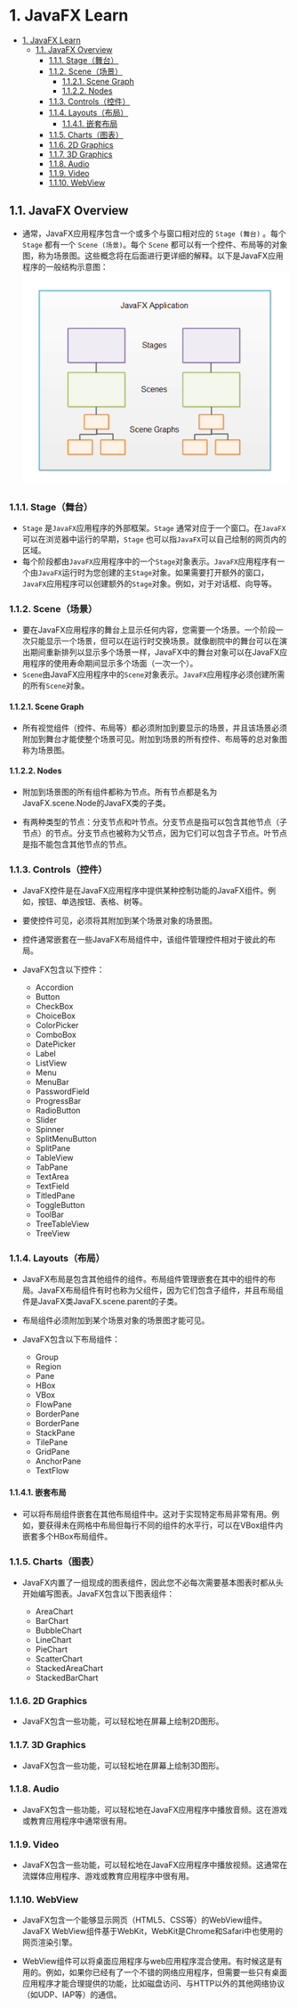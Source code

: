# 1. JavaFX Learn

- [1. JavaFX Learn](#1-javafx-learn)
  - [1.1. JavaFX Overview](#11-javafx-overview)
    - [1.1.1. Stage（舞台）](#111-stage舞台)
    - [1.1.2. Scene（场景）](#112-scene场景)
      - [1.1.2.1. Scene Graph](#1121-scene-graph)
      - [1.1.2.2. Nodes](#1122-nodes)
    - [1.1.3. Controls（控件）](#113-controls控件)
    - [1.1.4. Layouts（布局）](#114-layouts布局)
      - [1.1.4.1. 嵌套布局](#1141-嵌套布局)
    - [1.1.5. Charts（图表）](#115-charts图表)
    - [1.1.6. 2D Graphics](#116-2d-graphics)
    - [1.1.7. 3D Graphics](#117-3d-graphics)
    - [1.1.8. Audio](#118-audio)
    - [1.1.9. Video](#119-video)
    - [1.1.10. WebView](#1110-webview)

## 1.1. JavaFX Overview

- 通常，JavaFX应用程序包含一个或多个与窗口相对应的 `Stage (舞台)` 。每个 `Stage` 都有一个 `Scene (场景)`。每个 `Scene` 都可以有一个控件、布局等的对象图，称为场景图。这些概念将在后面进行更详细的解释。以下是JavaFX应用程序的一般结构示意图：
    ![javafx-overview-1.png](./imgs/javafx-overview-1.png)

### 1.1.1. Stage（舞台）

- `Stage` 是`JavaFX`应用程序的外部框架。`Stage` 通常对应于一个窗口。在`JavaFX`可以在浏览器中运行的早期，`Stage` 也可以指`JavaFX`可以自己绘制的网页内的区域。
- 每个阶段都由`JavaFX`应用程序中的一个`Stage`对象表示。`JavaFX`应用程序有一个由`JavaFX`运行时为您创建的主`Stage`对象。如果需要打开额外的窗口，`JavaFX`应用程序可以创建额外的`Stage`对象。例如，对于对话框、向导等。

### 1.1.2. Scene（场景）

- 要在JavaFX应用程序的舞台上显示任何内容，您需要一个场景。一个阶段一次只能显示一个场景，但可以在运行时交换场景。就像剧院中的舞台可以在演出期间重新排列以显示多个场景一样，JavaFX中的舞台对象可以在JavaFX应用程序的使用寿命期间显示多个场面（一次一个）。
- `Scene`由JavaFX应用程序中的`Scene`对象表示。`JavaFX`应用程序必须创建所需的所有`Scene`对象。

#### 1.1.2.1. Scene Graph

- 所有视觉组件（控件、布局等）都必须附加到要显示的场景，并且该场景必须附加到舞台才能使整个场景可见。附加到场景的所有控件、布局等的总对象图称为场景图。

#### 1.1.2.2. Nodes

- 附加到场景图的所有组件都称为节点。所有节点都是名为JavaFX.scene.Node的JavaFX类的子类。

- 有两种类型的节点：分支节点和叶节点。分支节点是指可以包含其他节点（子节点）的节点。分支节点也被称为父节点，因为它们可以包含子节点。叶节点是指不能包含其他节点的节点。

### 1.1.3. Controls（控件）

- JavaFX控件是在JavaFX应用程序中提供某种控制功能的JavaFX组件。例如，按钮、单选按钮、表格、树等。

- 要使控件可见，必须将其附加到某个场景对象的场景图。

- 控件通常嵌套在一些JavaFX布局组件中，该组件管理控件相对于彼此的布局。

- JavaFX包含以下控件：

  - Accordion
  - Button
  - CheckBox
  - ChoiceBox
  - ColorPicker
  - ComboBox
  - DatePicker
  - Label
  - ListView
  - Menu
  - MenuBar
  - PasswordField
  - ProgressBar
  - RadioButton
  - Slider
  - Spinner
  - SplitMenuButton
  - SplitPane
  - TableView
  - TabPane
  - TextArea
  - TextField
  - TitledPane
  - ToggleButton
  - ToolBar
  - TreeTableView
  - TreeView

### 1.1.4. Layouts（布局）

- JavaFX布局是包含其他组件的组件。布局组件管理嵌套在其中的组件的布局。JavaFX布局组件有时也称为父组件，因为它们包含子组件，并且布局组件是JavaFX类JavaFX.scene.parent的子类。

- 布局组件必须附加到某个场景对象的场景图才能可见。

- JavaFX包含以下布局组件：
  - Group
  - Region
  - Pane
  - HBox
  - VBox
  - FlowPane
  - BorderPane
  - BorderPane
  - StackPane
  - TilePane
  - GridPane
  - AnchorPane
  - TextFlow

#### 1.1.4.1. 嵌套布局

- 可以将布局组件嵌套在其他布局组件中。这对于实现特定布局非常有用。例如，要获得未在网格中布局但每行不同的组件的水平行，可以在VBox组件内嵌套多个HBox布局组件。

### 1.1.5. Charts（图表）

- JavaFX内置了一组现成的图表组件，因此您不必每次需要基本图表时都从头开始编写图表。JavaFX包含以下图表组件：

  - AreaChart
  - BarChart
  - BubbleChart
  - LineChart
  - PieChart
  - ScatterChart
  - StackedAreaChart
  - StackedBarChart

### 1.1.6. 2D Graphics
- JavaFX包含一些功能，可以轻松地在屏幕上绘制2D图形。

### 1.1.7. 3D Graphics
- JavaFX包含一些功能，可以轻松地在屏幕上绘制3D图形。

### 1.1.8. Audio
- JavaFX包含一些功能，可以轻松地在JavaFX应用程序中播放音频。这在游戏或教育应用程序中通常很有用。

### 1.1.9. Video
- JavaFX包含一些功能，可以轻松地在JavaFX应用程序中播放视频。这通常在流媒体应用程序、游戏或教育应用程序中很有用。

### 1.1.10. WebView

- JavaFX包含一个能够显示网页（HTML5、CSS等）的WebView组件。JavaFX WebView组件基于WebKit，WebKit是Chrome和Safari中也使用的网页渲染引擎。

- WebView组件可以将桌面应用程序与web应用程序混合使用。有时候这是有用的。例如，如果你已经有了一个不错的网络应用程序，但需要一些只有桌面应用程序才能合理提供的功能，比如磁盘访问、与HTTP以外的其他网络协议（如UDP、IAP等）的通信。